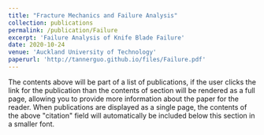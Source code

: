 ```yaml
---
title: "Fracture Mechanics and Failure Analysis"
collection: publications
permalink: /publication/Failure
excerpt: 'Failure Analysis of Knife Blade Failure'
date: 2020-10-24
venue: 'Auckland University of Technology'
paperurl: 'http://tannerguo.github.io/files/Failure.pdf'
---
```


The contents above will be part of a list of publications, if the user clicks the link for the publication than the contents of section will be rendered as a full page, allowing you to provide more information about the paper for the reader. When publications are displayed as a single page, the contents of the above "citation" field will automatically be included below this section in a smaller font.
